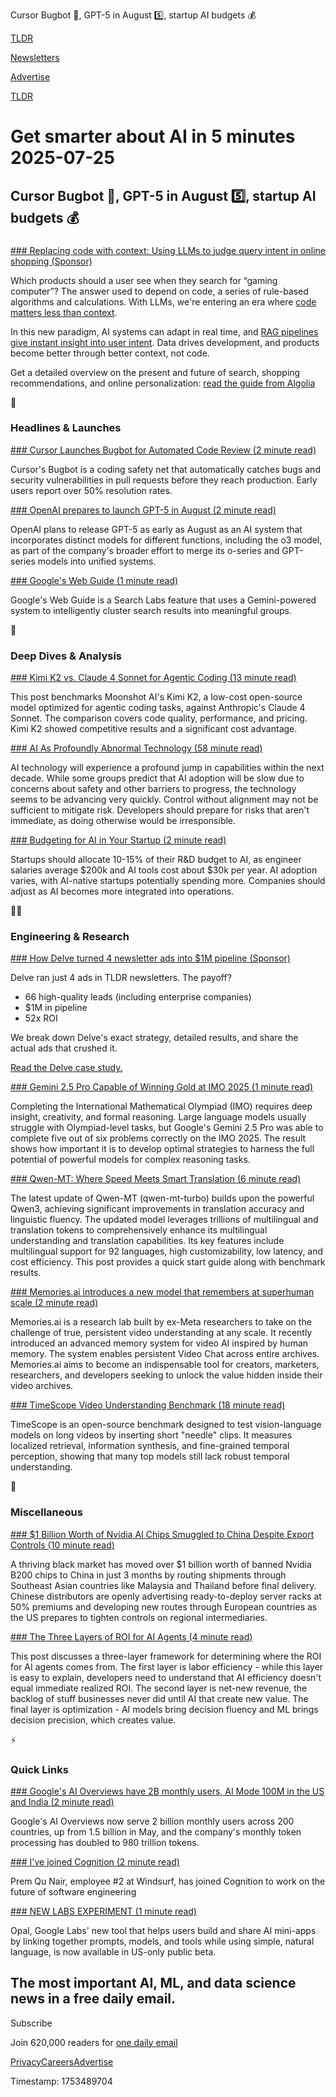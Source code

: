 Cursor Bugbot 🐛, GPT-5 in August 5️⃣, startup AI budgets 💰

[TLDR](/)

[Newsletters](/newsletters)

[Advertise](https://advertise.tldr.tech/)

[TLDR](/)

# Get smarter about AI in 5 minutes 2025-07-25

## Cursor Bugbot 🐛, GPT-5 in August 5️⃣, startup AI budgets 💰

### 

[### Replacing code with context: Using LLMs to judge query intent in online shopping (Sponsor)](https://resources.algolia.com/ebooks/ebook-code-replacing-code?utm_campaign=tldr_global_wnet_ecomm_reach&amp;utm_medium=display&amp;utm_source=tldr&amp;utm_content=tldr_global_wnet&amp;utm_term=ebo_codereplacingcode&amp;utm_camp_parent=wnet&amp;utm_2nd_camp=ecomm&amp;utm_region=global&amp;utm_goal=reach&amp;utm_creative_format=prmrynwsl&amp;utm_model=cpm&amp;utm_marketing_tactic=reach)

Which products should a user see when they search for “gaming computer”? The answer used to depend on code, a series of rule-based algorithms and calculations. With LLMs, we're entering an era where [code matters less than context](https://resources.algolia.com/ebooks/ebook-code-replacing-code?utm_campaign=tldr_global_wnet_ecomm_reach&utm_medium=display&utm_source=tldr&utm_content=tldr_global_wnet&utm_term=ebo_codereplacingcode&utm_camp_parent=wnet&utm_2nd_camp=ecomm&utm_region=global&utm_goal=reach&utm_creative_format=prmrynwsl&utm_model=cpm&utm_marketing_tactic=reach).

In this new paradigm, AI systems can adapt in real time, and [RAG pipelines give instant insight into user intent](https://resources.algolia.com/ebooks/ebook-code-replacing-code?utm_campaign=tldr_global_wnet_ecomm_reach&utm_medium=display&utm_source=tldr&utm_content=tldr_global_wnet&utm_term=ebo_codereplacingcode&utm_camp_parent=wnet&utm_2nd_camp=ecomm&utm_region=global&utm_goal=reach&utm_creative_format=prmrynwsl&utm_model=cpm&utm_marketing_tactic=reach). Data drives development, and products become better through better context, not code.

Get a detailed overview on the present and future of search, shopping recommendations, and online personalization: [read the guide from Algolia](https://resources.algolia.com/ebooks/ebook-code-replacing-code?utm_campaign=tldr_global_wnet_ecomm_reach&utm_medium=display&utm_source=tldr&utm_content=tldr_global_wnet&utm_term=ebo_codereplacingcode&utm_camp_parent=wnet&utm_2nd_camp=ecomm&utm_region=global&utm_goal=reach&utm_creative_format=prmrynwsl&utm_model=cpm&utm_marketing_tactic=reach)

🚀

### Headlines & Launches

[### Cursor Launches Bugbot for Automated Code Review (2 minute read)](https://cursor.com/en/bugbot?utm_source=tldrai)

Cursor's Bugbot is a coding safety net that automatically catches bugs and security vulnerabilities in pull requests before they reach production. Early users report over 50% resolution rates.

[### OpenAI prepares to launch GPT-5 in August (2 minute read)](https://www.reuters.com/business/openai-prepares-launch-gpt-5-august-verge-reports-2025-07-24/?utm_source=tldrai)

OpenAI plans to release GPT-5 as early as August as an AI system that incorporates distinct models for different functions, including the o3 model, as part of the company's broader effort to merge its o-series and GPT-series models into unified systems.

[### Google's Web Guide (1 minute read)](https://blog.google/products/search/web-guide-labs/?utm_source=tldrai)

Google's Web Guide is a Search Labs feature that uses a Gemini-powered system to intelligently cluster search results into meaningful groups.

🧠

### Deep Dives & Analysis

[### Kimi K2 vs. Claude 4 Sonnet for Agentic Coding (13 minute read)](https://composio.dev/blog/kimi-k2-vs-claude-4-sonnet-what-you-should-pick-for-agentic-coding?utm_source=tldrai)

This post benchmarks Moonshot AI's Kimi K2, a low-cost open-source model optimized for agentic coding tasks, against Anthropic's Claude 4 Sonnet. The comparison covers code quality, performance, and pricing. Kimi K2 showed competitive results and a significant cost advantage.

[### AI As Profoundly Abnormal Technology (58 minute read)](https://blog.ai-futures.org/p/ai-as-profoundly-abnormal-technology?utm_source=tldrai)

AI technology will experience a profound jump in capabilities within the next decade. While some groups predict that AI adoption will be slow due to concerns about safety and other barriers to progress, the technology seems to be advancing very quickly. Control without alignment may not be sufficient to mitigate risk. Developers should prepare for risks that aren't immediate, as doing otherwise would be irresponsible.

[### Budgeting for AI in Your Startup (2 minute read)](https://tomtunguz.com/ai-rd-percent/?utm_source=tldrai)

Startups should allocate 10-15% of their R&D budget to AI, as engineer salaries average $200k and AI tools cost about $30k per year. AI adoption varies, with AI-native startups potentially spending more. Companies should adjust as AI becomes more integrated into operations.

👨‍💻

### Engineering & Research

[### How Delve turned 4 newsletter ads into $1M pipeline (Sponsor)](https://advertise.tldr.tech/case-studies/delve-drives-1m-in-attributed-pipeline-52x-roi-through-tldr-ads/?utm_source=tldrai&amp;utm_medium=newsletter&amp;utm_campaign=secondary07252025)

Delve ran just 4 ads in TLDR newsletters. The payoff?

* 66 high-quality leads (including enterprise companies)
* $1M in pipeline
* 52x ROI

We break down Delve's exact strategy, detailed results, and share the actual ads that crushed it.

[Read the Delve case study.](https://advertise.tldr.tech/case-studies/delve-drives-1m-in-attributed-pipeline-52x-roi-through-tldr-ads/?utm_source=tldrai&utm_medium=newsletter&utm_campaign=secondary07252025)

[### Gemini 2.5 Pro Capable of Winning Gold at IMO 2025 (1 minute read)](https://arxiv.org/abs/2507.15855?utm_source=tldrai)

Completing the International Mathematical Olympiad (IMO) requires deep insight, creativity, and formal reasoning. Large language models usually struggle with Olympiad-level tasks, but Google's Gemini 2.5 Pro was able to complete five out of six problems correctly on the IMO 2025. The result shows how important it is to develop optimal strategies to harness the full potential of powerful models for complex reasoning tasks.

[### Qwen-MT: Where Speed Meets Smart Translation (6 minute read)](https://qwenlm.github.io/blog/qwen-mt/?utm_source=tldrai)

The latest update of Qwen-MT (qwen-mt-turbo) builds upon the powerful Qwen3, achieving significant improvements in translation accuracy and linguistic fluency. The updated model leverages trillions of multilingual and translation tokens to comprehensively enhance its multilingual understanding and translation capabilities. Its key features include multilingual support for 92 languages, high customizability, low latency, and cost efficiency. This post provides a quick start guide along with benchmark results.

[### Memories.ai introduces a new model that remembers at superhuman scale (2 minute read)](https://www.testingcatalog.com/memories-ai-introduces-a-new-model-that-remembers-at-superhuman-scale/?utm_source=tldrai)

Memories.ai is a research lab built by ex-Meta researchers to take on the challenge of true, persistent video understanding at any scale. It recently introduced an advanced memory system for video AI inspired by human memory. The system enables persistent Video Chat across entire archives. Memories.ai aims to become an indispensable tool for creators, marketers, researchers, and developers seeking to unlock the value hidden inside their video archives.

[### TimeScope Video Understanding Benchmark (18 minute read)](https://huggingface.co/blog/timescope-video-lmm-benchmark?utm_source=tldrai)

TimeScope is an open-source benchmark designed to test vision-language models on long videos by inserting short "needle" clips. It measures localized retrieval, information synthesis, and fine-grained temporal perception, showing that many top models still lack robust temporal understanding.

🎁

### Miscellaneous

[### $1 Billion Worth of Nvidia AI Chips Smuggled to China Despite Export Controls (10 minute read)](https://www.tomshardware.com/tech-industry/artificial-intelligence/chinese-companies-allegedly-smuggled-in-usd1bn-worth-of-nvidia-ai-chips-in-the-last-three-months-despite-increasing-export-controls-some-companies-are-already-flaunting-future-b300-availability?utm_source=tldrai)

A thriving black market has moved over $1 billion worth of banned Nvidia B200 chips to China in just 3 months by routing shipments through Southeast Asian countries like Malaysia and Thailand before final delivery. Chinese distributors are openly advertising ready-to-deploy server racks at 50% premiums and developing new routes through European countries as the US prepares to tighten controls on regional intermediaries.

[### The Three Layers of ROI for AI Agents (4 minute read)](https://www.henrypray.com/writings/the-three-layers-of-roi-for-ai-agents?utm_source=tldrai)

This post discusses a three-layer framework for determining where the ROI for AI agents comes from. The first layer is labor efficiency - while this layer is easy to explain, developers need to understand that AI efficiency doesn't equal immediate realized ROI. The second layer is net-new revenue, the backlog of stuff businesses never did until AI that create new value. The final layer is optimization - AI models bring decision fluency and ML brings decision precision, which creates value.

⚡️

### Quick Links

[### Google's AI Overviews have 2B monthly users, AI Mode 100M in the US and India (2 minute read)](https://techcrunch.com/2025/07/23/googles-ai-overviews-have-2b-monthly-users-ai-mode-100m-in-the-us-and-india/?utm_source=tldrai)

Google's AI Overviews now serve 2 billion monthly users across 200 countries, up from 1.5 billion in May, and the company's monthly token processing has doubled to 980 trillion tokens.

[### I've joined Cognition (2 minute read)](https://threadreaderapp.com/thread/1948420769945682413.html?utm_source=tldrai)

Prem Qu Nair, employee #2 at Windsurf, has joined Cognition to work on the future of software engineering

[### NEW LABS EXPERIMENT (1 minute read)](https://threadreaderapp.com/thread/1948430715432976802.html?utm_source=tldrai)

Opal, Google Labs' new tool that helps users build and share AI mini-apps by linking together prompts, models, and tools while using simple, natural language, is now available in US-only public beta.

## The most important AI, ML, and data science news in a free daily email.

Subscribe

Join 620,000 readers for [one daily email](/api/latest/ai)

[Privacy](/privacy)[Careers](https://jobs.ashbyhq.com/tldr.tech)[Advertise](/ai/advertise)

Timestamp: 1753489704